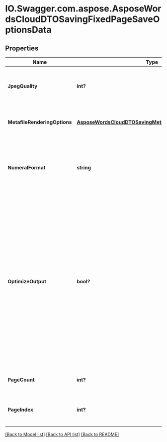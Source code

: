 # IO.Swagger.com.aspose.AsposeWordsCloudDTOSavingFixedPageSaveOptionsData
## Properties

Name | Type | Description | Notes
------------ | ------------- | ------------- | -------------
**JpegQuality** | **int?** | Determines the quality of the JPEG images inside PDF document. | [optional] 
**MetafileRenderingOptions** | [**AsposeWordsCloudDTOSavingMetafileRenderingOptionsData**](AsposeWordsCloudDTOSavingMetafileRenderingOptionsData.md) | Allows to specify metafile rendering options. | [optional] 
**NumeralFormat** | **string** | Indicates the symbol set that is used to represent numbers while rendering to fixed page formats | [optional] 
**OptimizeOutput** | **bool?** | Flag indicates whether it is required to optimize output of XPS.   If this flag is set redundant nested canvases and empty canvases are removed, also neighbor glyphs with the same formatting are concatenated.   Note: The accuracy of the content display may be affected if this property is set to true.  Default is false. | [optional] 
**PageCount** | **int?** | Determines number of pages to render | [optional] 
**PageIndex** | **int?** | Determines 0-based index of the first page to render | [optional] 

[[Back to Model list]](../README.md#documentation-for-models) [[Back to API list]](../README.md#documentation-for-api-endpoints) [[Back to README]](../README.md)

